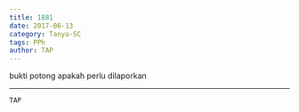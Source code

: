 ```yaml
---
title: 1881
date: 2017-06-13
category: Tanya-SC
tags: PPh
author: TAP
---
```


bukti potong apakah perlu dilaporkan

---



`TAP`
